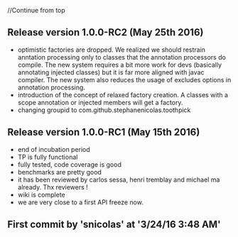 //Continue from top

## Release version 1.0.0-RC2 (May 25th 2016)

* optimistic factories are dropped. We realized we should restrain anntation processing only to classes that 
the annotation processors do compile. The new system requires a bit more work for devs (basically annotating injected classes)
but it is far more aligned with javac compiler. The new system also reduces the usage of excludes options in annotation processing.
* introduction of the concept of relaxed factory creation. A classes with a scope annotation or injected members will get a factory.
* changing groupid to com.github.stephanenicolas.toothpick

## Release version 1.0.0-RC1 (May 15th 2016)

* end of incubation period
* TP is fully functional
* fully tested, code coverage is good
* benchmarks are pretty good
* it has been reviewed by carlos sessa, henri tremblay and michael ma already. Thx reviewers !
* wiki is complete
* we are very close to a first API freeze now.

## First commit by 'snicolas' at '3/24/16 3:48 AM'
